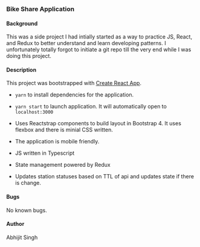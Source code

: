 
### Bike Share Application

#### Background

This was a side project I had intially started as a way to practice JS, React, and Redux to better understand and learn developing patterns. I unfortunately totally forgot to initiate a git repo till the very end while I was doing this project.

#### Description

This project was bootstrapped with [Create React App](https://github.com/facebookincubator/create-react-app).

- `yarn` to install dependencies for the application.
- `yarn start` to launch application. It will automatically open to `localhost:3000`

- Uses Reactstrap components to build layout in Bootstrap 4. It uses flexbox and there is minial CSS written.
- The application is mobile friendly.
- JS written in Typescript
- State management powered by Redux
- Updates station statuses based on TTL of api and updates state if there is change.
 

#### Bugs

No known bugs.

#### Author
Abhijit Singh